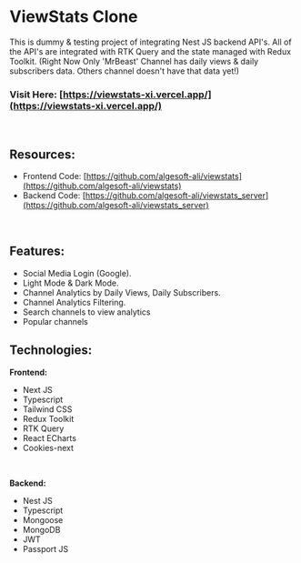 # ViewStats Clone

This is dummy & testing project of integrating Nest JS backend API's. All of the API's are integrated with RTK Query and the state managed with Redux Toolkit. (Right Now Only 'MrBeast' Channel has daily views & daily subscribers data. Others channel doesn't have that data yet!)

### Visit Here: [https://viewstats-xi.vercel.app/](https://viewstats-xi.vercel.app/)

<br>

## Resources:

- Frontend Code: [https://github.com/algesoft-ali/viewstats](https://github.com/algesoft-ali/viewstats)
- Backend Code: [https://github.com/algesoft-ali/viewstats_server](https://github.com/algesoft-ali/viewstats_server)

<br>

## Features:

- Social Media Login (Google).
- Light Mode & Dark Mode.
- Channel Analytics by Daily Views, Daily Subscribers.
- Channel Analytics Filtering.
- Search channels to view analytics
- Popular channels

## Technologies:

**Frontend:**

- Next JS
- Typescript
- Tailwind CSS
- Redux Toolkit
- RTK Query
- React ECharts
- Cookies-next

<br>

**Backend:**

- Nest JS
- Typescript
- Mongoose
- MongoDB
- JWT
- Passport JS
